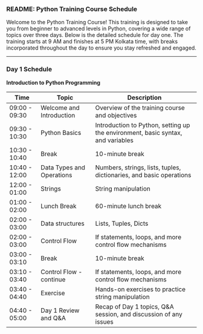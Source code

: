 ### README: Python Training Course Schedule

Welcome to the Python Training Course! This training is designed to take you from beginner to advanced levels in Python, covering a wide range of topics over three days. Below is the detailed schedule for day one. The training starts at 9 AM and finishes at 5 PM Kolkata time, with breaks incorporated throughout the day to ensure you stay refreshed and engaged.

---

### Day 1 Schedule

**Introduction to Python Programming**

| Time          | Topic                                  | Description                                                                                     |
|---------------|----------------------------------------|-------------------------------------------------------------------------------------------------|
| 09:00 - 09:30 | Welcome and Introduction               | Overview of the training course and objectives                                                  |
| 09:30 - 10:30 | Python Basics                          | Introduction to Python, setting up the environment, basic syntax, and variables                 |
| 10:30 - 10:40 | Break                                  | 10-minute break                                                                                 |
| 10:40 - 12:00 | Data Types and Operations              | Numbers, strings, lists, tuples, dictionaries, and basic operations                             |
| 12:00 - 01:00 | Strings                  | String manipulation                              |
| 01:00 - 02:00 | Lunch Break                            | 60-minute lunch break                                                                           |
| 02:00 - 03:00 | Data structures                           | Lists, Tuples, Dicts                                          |
| 02:00 - 03:00 | Control Flow                           | If statements, loops, and more control flow mechanisms                                          |
| 03:00 - 03:10 | Break                                  | 10-minute break                                                                                 |
| 03:10 - 03:40 | Control Flow - continue                    | If statements, loops, and more control flow mechanisms                                                          |
| 03:40 - 04:40 | Exercise                               | Hands-on exercises to practice string manipulation                                              |
| 04:40 - 05:00 | Day 1 Review and Q&A                   | Recap of Day 1 topics, Q&A session, and discussion of any issues                                |
